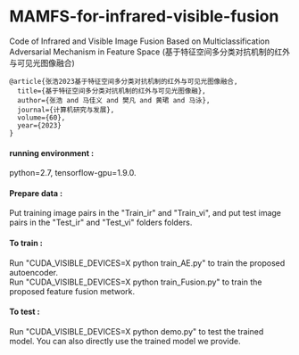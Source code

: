 # MAMFS-for-infrared-visible-fusion
Code of Infrared and Visible Image Fusion Based on Multiclassification Adversarial Mechanism in Feature Space (基于特征空间多分类对抗机制的红外与可见光图像融合)


````
@article{张浩2023基于特征空间多分类对抗机制的红外与可见光图像融合,
  title={基于特征空间多分类对抗机制的红外与可见光图像融},
  author={张浩 and 马佳义 and 樊凡 and 黄珺 and 马泳},
  journal={计算机研究与发展},
  volume={60},
  year={2023}
}
````

#### running environment :<br>
python=2.7, tensorflow-gpu=1.9.0.

#### Prepare data :<br>
Put training image pairs in the "Train_ir" and "Train_vi", and put test image pairs in the "Test_ir" and "Test_vi" folders folders.

#### To train :<br>
Run "CUDA_VISIBLE_DEVICES=X python train_AE.py" to train the proposed autoencoder. <br>
Run "CUDA_VISIBLE_DEVICES=X python train_Fusion.py" to train the proposed feature fusion metwork. <br>


#### To test :<br>
Run "CUDA_VISIBLE_DEVICES=X python demo.py" to test the trained model.
You can also directly use the trained model we provide.

